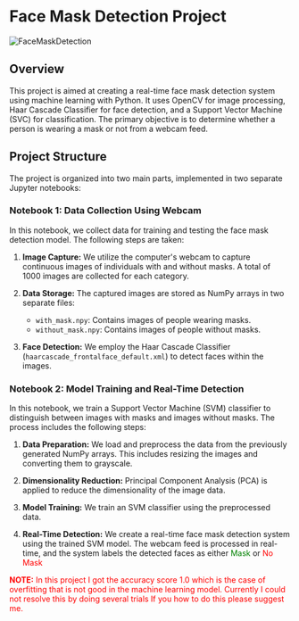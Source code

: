 # Face Mask Detection Project
![FaceMaskDetection](https://github.com/vishalrathourr/Face-Mask-Detection/assets/126953378/488f3e19-95c8-4355-913a-5ee203a3d3f8)

## Overview

This project is aimed at creating a real-time face mask detection system using machine learning with Python. It uses OpenCV for image processing, Haar Cascade Classifier for face detection, and a Support Vector Machine (SVC) for classification. The primary objective is to determine whether a person is wearing a mask or not from a webcam feed.

## Project Structure

The project is organized into two main parts, implemented in two separate Jupyter notebooks:

### Notebook 1: Data Collection Using Webcam

In this notebook, we collect data for training and testing the face mask detection model. The following steps are taken:

1. **Image Capture:** We utilize the computer's webcam to capture continuous images of individuals with and without masks. A total of 1000 images are collected for each category.
   
2. **Data Storage:** The captured images are stored as NumPy arrays in two separate files:
    - `with_mask.npy`: Contains images of people wearing masks.
    - `without_mask.npy`: Contains images of people without masks.
   
3. **Face Detection:** We employ the Haar Cascade Classifier (`haarcascade_frontalface_default.xml`) to detect faces within the images.

### Notebook 2: Model Training and Real-Time Detection

In this notebook, we train a Support Vector Machine (SVM) classifier to distinguish between images with masks and images without masks. The process includes the following steps:

1. **Data Preparation:** We load and preprocess the data from the previously generated NumPy arrays. This includes resizing the images and converting them to grayscale.

2. **Dimensionality Reduction:** Principal Component Analysis (PCA) is applied to reduce the dimensionality of the image data.

3. **Model Training:** We train an SVM classifier using the preprocessed data.

4. **Real-Time Detection:** We create a real-time face mask detection system using the trained SVM model. The webcam feed is processed in real-time, and the system labels the detected faces as either <font color="green">Mask</font> or <font color="red">No Mask</font>



<font color="red">**NOTE:** In this project I got the accuracy score 1.0 which is the case of overfitting that is not good in the machine learning model. Currently I could not resolve this by doing several trials If you how to do this please suggest me.</font>
